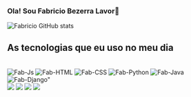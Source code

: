 ### Ola! Sou Fabricio Bezerra Lavor👋
![Fabricio GitHub stats](https://github-readme-stats.vercel.app/api?username=fabriciobezerralavor&show_icons=true&theme=dracula&count_private=true)
## As tecnologias que eu uso no meu dia
<div style="display: inline_block"><br>
  <img align="center" alt="Fab-Js" src="https://img.shields.io/badge/JavaScript-F7DF1E?style=for-the-badge&logo=javascript&logoColor=black">
  <img align="center" alt="Fab-HTML"src="https://img.shields.io/badge/HTML-239120?style=for-the-badge&logo=html5&logoColor=white">
  <img align="center" alt="Fab-CSS" src="https://img.shields.io/badge/CSS-239120?&style=for-the-badge&logo=css3&logoColor=white">
  <img align="center" alt="Fab-Python" src="https://img.shields.io/badge/Python-3776AB?style=for-the-badge&logo=python&logoColor=white">   
  <img align="center" alt="Fab-Java" src="https://img.shields.io/badge/Java-ED8B00?style=for-the-badge&logo=java&logoColor=white">
  <img aling="center" alt=Fab-Django" src="https://img.shields.io/badge/Django-092E20?style=for-the-badge&logo=django&logoColor=white">
</div>
<div>
  <a href="https://www.instagram.com/fabricio_blavor/" target="_blank"><img src="https://img.shields.io/badge/-Instagram-%23E4405F?style=for-the-badge&logo=instagram&logoColor=white" target="_blank"></a>
  <a href="https://discord.gg/wagxzStdcR" target="_blank"><img src="https://img.shields.io/badge/Discord-7289DA?style=for-the-badge&logo=discord&logoColor=white" target="_blank"></a> 
  <a href = "mailto:fabricioblavor@gmail.com"><img src="https://img.shields.io/badge/-Gmail-%23333?style=for-the-badge&logo=gmail&logoColor=white" target="_blank"></a>
  <a href="https://www.linkedin.com/in/fabricio-bezerra-674353218/" target="_blank"><img src="https://img.shields.io/badge/-LinkedIn-%230077B5?style=for-the-badge&logo=linkedin&logoColor=white" target="_blank"></a>
</div>
      
